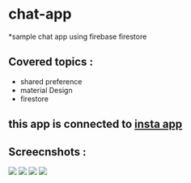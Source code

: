  # chat-app
*sample chat app using firebase firestore 

## Covered topics :
* shared preference 
* material Design 
* firestore
## this app is connected to [insta app](https://github.com/ahmedsamir9/insta-app)
## Screecnshots :
![](p1.jpeg )
![](p2.jpeg)
![](p3.jpeg)
![](p4.jpeg)
